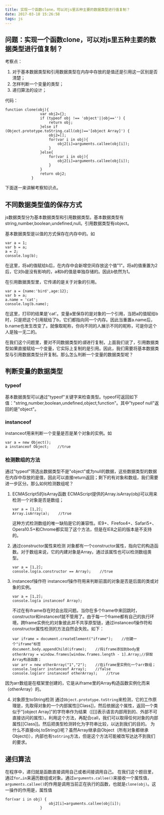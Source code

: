```yaml
---
title: 实现一个函数clone，可以对js里五种主要的数据类型进行值复制？ 
date: 2017-03-18 15:26:58
tags: js
---
```

## 问题：实现一个函数clone，可以对js里五种主要的数据类型进行值复制？    ##

考察点：
1. 对于基本数据类型和引用数据类型在内存中存放的是值还是引用这一区别是否清楚；
2. 怎样判断一个变量的类型；
3. 递归算法的设计；

代码：
```
function clone(obj){
                var obj2={};
                if (typeof obj !== 'object'||obj=='') {
                    return obj;
                }else if (Object.prototype.toString.call(obj)=='[object Array]') {
                    obj2=[];
                    for(var i in obj){
                        obj2[i]=arguments.callee(obj[i]);
                    }
                }else{
                    for(var i in obj){
                        obj2[i]=arguments.callee(obj[i]);
                    }
                }
                return obj2;
            }
```
下面逐一来讲解考察知识点。
## 不同数据类型值的保存方式   ##
js数据类型分为基本数据类型和引用数据类型。基本数据类型有string,number,boolean,undefined,null。引用数据类型有object。

基本数据类型是以值的方式保存在内存中的。如
```
var a = 1;
var b = a;
a = 2;
console.log(b);
```
在这里，将a的值赋给b后，在内存中会新增空间存放这个值"1"。将a的值重置为2后，它对b是没有影响的，a和b的值是单独存储的。因此b依然为1。

在引用数据类型里，它传递的是关于对象的引用。
```
var a = {name:'bird',age:12};
var b = a;
a.name = 'cat';
console.log(b.name);
```
在这里，打印的结果是'cat'。变量a里保存的是对象的一个引用，当把a的值赋给b时，只是把这个引用赋给了b，它们都指向同一个内存。因此当重置a.name后，b.name也发生改变了。就像取昵称，你向不同的人展示不同的昵称，可是你这个人是独一无二的。

在我们这个问题里，要对不同数据类型的*值*进行复制，上面我们说了，引用数据类型如果直接赋给一个变量，它实际上复制的是引用。因此，我们需要将基本数据类型与引用数据类型分开复制。那么怎么判断一个变量的数据类型呢？
## 判断变量的数据类型  ##
### typeof ###
基本数据类型可以通过"typeof"关键字来检查类型。typeof可返回如下值："string,number,boolean,undefined,object,function"。其中"typeof null"返回的是"object"。
### instanceof ###
instanceof用来判断一个变量是否是某个对象的实例。如
```
var a = new Object();
a instanceof Object;    //true
```
### 检测数组的方法  ###
通过"typeof"筛选出数据类型不是"object"或为null的数据，这些数据类型的数据在内存中存放的是值，因此可以直接return返回；剩下的有对象和数组，我们需要进一步区分。那么如何检测数组呢？

1. ECMAScript5的isArray函数
    ECMAScript提供的Array.isArray(obj)可以用来检测一个对象是否是数组；
    ```
    var a = [1,2];
    Array.isArray(a);    //true
    ```
    这种方式检测数组的唯一缺陷是它的兼容性。IE9+、Firefox4+、Safari5+、Opera10.5+和Chrome都实现了这个方法，但是在IE8之前的版本是不支持的。

2. 通过constructor属性来检测
    对象都有一个constructor属性，指向它的构造函数。对于数组来说，它的内建对象是Array。通过该属性也可以检测数组类型。
    ```
    var a = [1,2];
    console.log(a.constructor == Array);    //true
    ```
    
3. instanceof操作符
    instanceof操作符用来判断前面的对象是否是后面的类或对象的实例。
    ```
    var a = [1,2];
    console.log(a instanceof Array);
    ```
    不过在有iframe存在时会出现问题。当你在多个frame中来回跳时，constructor和instanceof就不管用了。由于每一个frame都有自己的执行环境，跨frame实例化的对象彼此并不共享原型链，通过instanceof操作符和constructor属性检测的方法自然会失败。如下：
    ```
    var iframe = document.createElement("iframe");    //创建一个"iframe"标签
    document.body.appendChild(iframe);    //将iframe添加到body里
    otherArray = window.frames[window.frames.length - 1].Array;//获取Array构造函数；
    var arr = new otherArray("1","2");    //在iframe里实例化一个arr数组；
    console.log(arr instanceof Array);    //false
    console.log(arr instanceof otherArray);    //true
    ```
因为arr数组是在框架里创建的，它是从iframe里的Array构造函数实例化而来（otherArray）的。

4. 对象原生toString检测
   通过`Object.prototype.toString`来检测，它的工作原理是，先取得对象的一个内部属性[[Class]]，然后依据这个属性，返回一个类似于"[object Array]"的字符串作为结果（[[]]表示语言内部用到的、外部不可直接访问的属性）。利用这个方法，再配合call，我们可以取得任何对象的内部属性[[Class]]。然后把类型检测转化为字符串比较，以达到我们的目的。
   为什么不直接obj.toString()呢？虽然Array继承自Object（所有对象都继承Object()），内部也有`toString`方法，但是这个方法可能被改写达达不到我们的要求。

## 递归算法  ##
在程序中，递归就是函数直接调用自己或者间接调用自己。
在我们这个题目里，通过`for…in`来遍历数组或对象。通过`arguments.callee()`来接收一个属性值，`arguments.callee()`的作用是调用当前正在执行的函数，也就是`clone(obj)`。这一操作的作用是，属性值
```
for(var i in obj) {
                    obj2[i]=arguments.callee(obj[i]);
                }
```
